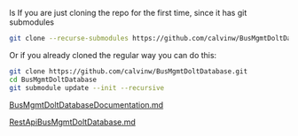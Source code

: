 ls
If you are just cloning the repo for the first time, since it has git submodules

```bash
git clone --recurse-submodules https://github.com/calvinw/BusMgmtDoltDatabase.git
```

Or if you already cloned the regular way you can do this:

```bash
git clone https://github.com/calvinw/BusMgmtDoltDatabase.git
cd BusMgmtDoltDatabase
git submodule update --init --recursive
```


[BusMgmtDoltDatabaseDocumentation.md](https://calvinw.github.io/BusMgmtDoltDatabase/docs/BusMgmtDoltDatabaseDocumentation.md)

[RestApiBusMgmtDoltDatabase.md](https://calvinw.github.io/BusMgmtDoltDatabase/docs/RestApiBusMgmtDoltDatabase.md)
